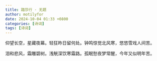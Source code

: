 ```yaml
---
title: 踏莎行 · 无题
author: motilyfor
date: 2024-10-04 01:33 +0800
categories: [诗词]
tags: [诗词]
---
```

仰望长空，星藏夜幕。轻狂昨日留何处。钟鸣惊觉北风寒，悠悠雪戏人间苦。


泪和悲风，霜雕碧树。浅觥深饮寒霜路。孤眠愁夜梦常醒，今年又似明年苦。
